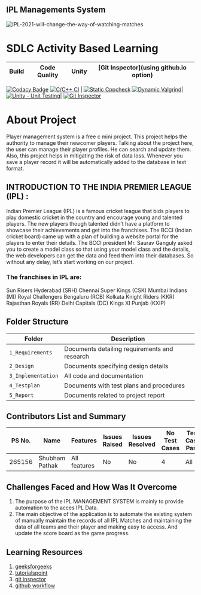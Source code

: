 ## IPL Managements System 
![IPL-2021-will-change-the-way-of-watching-matches](https://user-images.githubusercontent.com/52988876/125190849-e57d6100-e25c-11eb-9cc0-9caa9042b9b8.jpg)

# SDLC Activity Based Learning



Build | Code Quality | Unity | [Git Inspector](using github.io option)
------|----------|-------|--------------
[![Codacy Badge](https://app.codacy.com/project/badge/Grade/29ac425451f54bd380960e8db237211c)](https://www.codacy.com/gh/pathakshubham21/LTTS_MINI_PROJECT/dashboard?utm_source=github.com&amp;utm_medium=referral&amp;utm_content=pathakshubham21/LTTS_MINI_PROJECT&amp;utm_campaign=Badge_Grade)
[![C/C++ CI](https://github.com/prithvisekhar/AppliedSDLC_Template/actions/workflows/c-cpp.yml/badge.svg)](https://github.com/prithvisekhar/AppliedSDLC_Template/actions/workflows/c-cpp.yml) | [![Static Cppcheck](https://github.com/prithvisekhar/AppliedSDLC_Template/actions/workflows/cppcheck.yml/badge.svg)](https://github.com/prithvisekhar/AppliedSDLC_Template/actions/workflows/cppcheck.yml) [![Dynamic Valgrind](https://github.com/prithvisekhar/AppliedSDLC_Template/actions/workflows/CodeQuality_Dynamic.yml/badge.svg)](https://github.com/prithvisekhar/AppliedSDLC_Template/actions/workflows/CodeQuality_Dynamic.yml)| [![Unity - Unit Testing](https://github.com/prithvisekhar/AppliedSDLC_Template/actions/workflows/unity.yml/badge.svg)](https://github.com/prithvisekhar/AppliedSDLC_Template/actions/workflows/unity.yml)| [![Git Inspector](https://github.com/prithvisekhar/AppliedSDLC_Template/actions/workflows/gitinspector.yml/badge.svg)](https://github.com/prithvisekhar/AppliedSDLC_Template/actions/workflows/gitinspector.yml)


# About Project

Player management system is a free c mini project. This project helps the authority to manage their newcomer players. Talking about the project here, the user can manage their player profiles. He can search and update them. Also, this project helps in mitigating the risk of data loss. Whenever you save a player record it will be automatically added to the database in text format.

## INTRODUCTION TO THE INDIA PREMIER LEAGUE (IPL) :

Indian Premier League (IPL) is a famous cricket league that bids players to play domestic cricket in the country and encourage young and talented players. The new players though talented didn’t have a platform to showcase their achievements and get into the franchises. The BCCI (Indian cricket board) came up with a plan of building a website portal for the players to enter their details. The BCCI president Mr. Saurav Ganguly asked you to create a model class so that using your model class and the details, the web developers can get the data and feed them into their databases. So without any delay, let’s start working on our project.

### The franchises in IPL are:

Sun Risers Hyderabad (SRH)
Chennai Super Kings (CSK)
Mumbai Indians (MI)
Royal Challengers Bengaluru (RCB)
Kolkata Knight Riders (KKR)
Rajasthan Royals (RR)
Delhi Capitals (DC)
Kings XI Punjab (KXIP)


## Folder Structure
|Folder               | Description
|---------------------|------------------------------------------
|`1_Requirements`     | Documents detailing requirements and research
|`2_Design`           | Documents specifying design details
|`3_Implementation`   | All code and documentation
|`4_Testplan`         | Documents with test plans and procedures
|`5_Report`           | Documents related to project report


## Contributors List and Summary

PS No. |  Name   |    Features    | Issues Raised |Issues Resolved|No Test Cases|Test Case Pass
-------|---------|----------------|----------------|---------------|-------------|--------------
265156 | Shubham Pathak  | All features    | No     | No   | 4   | All     

## Challenges Faced and How Was It Overcome

1. The purpose of the IPL MANAGEMENT SYSTEM is mainly to provide automation to the acces IPL Data. 
2. The main objective of the application is to automate the existing system of manually maintain the records   of all IPL Matches and maintaining the data of all teams and their player and making easy to access. And update the score board as the game progress.

## Learning Resources
1. [geeksforgeeks](https://www.geeksforgeeks.org/c-programming-language/)
2. [tutorialspoint](https://www.tutorialspoint.com/cprogramming/index.html)
3. [git inspector](https://github.com/ejwa/gitinspector.git)
4. [github workflow](https://docs.github.com/en/actions/learn-github-action)
